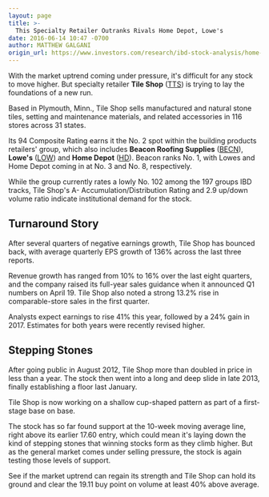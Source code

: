 ```yaml
---
layout: page
title: >-
  This Specialty Retailer Outranks Rivals Home Depot, Lowe's
date: 2016-06-14 10:47 -0700
author: MATTHEW GALGANI
origin_url: https://www.investors.com/research/ibd-stock-analysis/home-depot-rival-the-tile-shop-raises-outlook-nears-new-buy-zone/
---
```





With the market uptrend coming under pressure, it's difficult for any stock to move higher. But specialty retailer **Tile Shop** ([TTS](https://research.investors.com/quote.aspx?symbol=TTS)) is trying to lay the foundations of a new run.


Based in Plymouth, Minn., Tile Shop sells manufactured and natural stone tiles, setting and maintenance materials, and related accessories in 116 stores across 31 states.


Its 94 Composite Rating earns it the No. 2 spot within the building products retailers' group, which also includes **Beacon Roofing Supplies** ([BECN](https://research.investors.com/quote.aspx?symbol=BECN)), **Lowe's** ([LOW](https://research.investors.com/quote.aspx?symbol=LOW)) and **Home Depot** ([HD](https://research.investors.com/quote.aspx?symbol=HD)). Beacon ranks No. 1, with Lowes and Home Depot coming in at No. 3 and No. 8, respectively.


While the group currently rates a lowly No. 102 among the 197 groups IBD tracks, Tile Shop's A- Accumulation/Distribution Rating and 2.9 up/down volume ratio indicate institutional demand for the stock.


Turnaround Story
----------------


After several quarters of negative earnings growth, Tile Shop has bounced back, with average quarterly EPS growth of 136% across the last three reports.


Revenue growth has ranged from 10% to 16% over the last eight quarters, and the company raised its full-year sales guidance when it announced Q1 numbers on April 19. Tile Shop also noted a strong 13.2% rise in comparable-store sales in the first quarter.


Analysts expect earnings to rise 41% this year, followed by a 24% gain in 2017. Estimates for both years were recently revised higher.


Stepping Stones
---------------


After going public in August 2012, Tile Shop more than doubled in price in less than a year. The stock then went into a long and deep slide in late 2013, finally establishing a floor last January.


Tile Shop is now working on a shallow cup-shaped pattern as part of a first-stage base on base.


The stock has so far found support at the 10-week moving average line, right above its earlier 17.60 entry, which could mean it's laying down the kind of stepping stones that winning stocks form as they climb higher. But as the general market comes under selling pressure, the stock is again testing those levels of support.


See if the market uptrend can regain its strength and Tile Shop can hold its ground and clear the 19.11 buy point on volume at least 40% above average.




